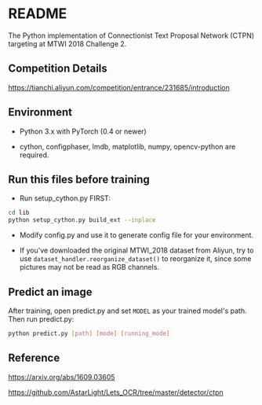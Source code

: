 # README

The Python implementation of Connectionist Text Proposal Network (CTPN) targeting at MTWI 2018 Challenge 2.

## Competition Details

https://tianchi.aliyun.com/competition/entrance/231685/introduction

## Environment

* Python 3.x with PyTorch (0.4 or newer)

* cython, configphaser, lmdb, matplotlib, numpy, opencv-python are required.

## Run this files before training

* Run setup_cython.py FIRST: 

```bash
cd lib
python setup_cython.py build_ext --inplace
```

* Modify config.py and use it to generate config file for your environment.

* If you've downloaded the original MTWI_2018 dataset from Aliyun, try to use `dataset_handler.reorganize_dataset()` to reorganize it, since some pictures may not be read as RGB channels.

## Predict an image

After training, open predict.py and set `MODEL` as your trained model's path. Then run predict.py:

```bash
python predict.py [path] [mode] [running_mode]
```

## Reference

https://arxiv.org/abs/1609.03605

https://github.com/AstarLight/Lets_OCR/tree/master/detector/ctpn
